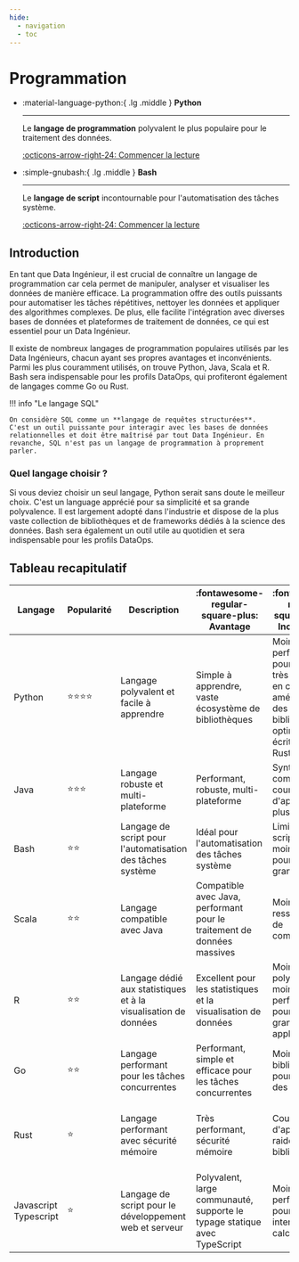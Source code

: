 ```yaml
---
hide:
  - navigation
  - toc
---
```


# Programmation

<div class="grid cards" markdown>

<!-- prettier-ignore-start -->
-   :material-language-python:{ .lg .middle } __Python__

    ---

    Le __langage de programmation__ polyvalent le plus populaire pour le traitement des données.


    [:octicons-arrow-right-24: Commencer la lecture](../programming/python/)

-   :simple-gnubash:{ .lg .middle } __Bash__

    ---

    Le __langage de script__ incontournable pour l'automatisation des tâches système.

    [:octicons-arrow-right-24: Commencer la lecture](#)


<!-- prettier-ignore-end -->

</div>

## Introduction

En tant que Data Ingénieur, il est crucial de connaître un langage de programmation car cela permet de manipuler, analyser et visualiser les données de manière efficace. La programmation offre des outils puissants pour automatiser les tâches répétitives, nettoyer les données et appliquer des algorithmes complexes. De plus, elle facilite l'intégration avec diverses bases de données et plateformes de traitement de données, ce qui est essentiel pour un Data Ingénieur.

Il existe de nombreux langages de programmation populaires utilisés par les Data Ingénieurs, chacun ayant ses propres avantages et inconvénients. Parmi les plus couramment utilisés, on trouve Python, Java, Scala et R. Bash sera indispensable pour les profils DataOps, qui profiteront également de langages comme Go ou Rust.

!!! info "Le langage SQL"

    On considère SQL comme un **langage de requêtes structurées**.
    C'est un outil puissante pour interagir avec les bases de données relationnelles et doit être maîtrisé par tout Data Ingénieur. En revanche, SQL n'est pas un langage de programmation à proprement parler.

### Quel langage choisir ?

Si vous deviez choisir un seul langage, Python serait sans doute le meilleur choix. C'est un language apprécié pour sa simplicité et sa grande polyvalence. Il est largement adopté dans l'industrie et dispose de la plus vaste collection de bibliothèques et de frameworks dédiés à la science des données. Bash sera également un outil utile au quotidien et sera indispensable pour les profils DataOps.

## Tableau recapitulatif

| Langage                  | Popularité               | Description                                                     | :fontawesome-regular-square-plus: Avantage                                | :fontawesome-regular-square-minus: Inconvénient                                                                                  | Remarque                                                  |
| ------------------------ | ------------------------ | --------------------------------------------------------------- | ------------------------------------------------------------------------- | -------------------------------------------------------------------------------------------------------------------------------- | --------------------------------------------------------- |
| Python                   | :star::star::star::star: | Langage polyvalent et facile à apprendre                        | Simple à apprendre, vaste écosystème de bibliothèques                     | Moins performant pour les tâches très intensives en calcul (mais amélioré avec des bibliothèques optimisés écrites en C ou Rust) | Simple et Polyvalent.<br> De faction pour la Data Science |
| Java                     | :star::star::star:       | Langage robuste et multi-plateforme                             | Performant, robuste, multi-plateforme                                     | Syntaxe complexe, courbe d'apprentissage plus raide                                                                              | Utilisé dans les grandes entreprises                      |
| Bash                     | :star::star:             | Langage de script pour l'automatisation des tâches système      | Idéal pour l'automatisation des tâches système                            | Limité aux scripts simples, moins lisible pour les grandes tâches                                                                | Essentiel pour les DataOps                                |
| Scala                    | :star::star:             | Langage compatible avec Java                                    | Compatible avec Java, performant pour le traitement de données massives   | Moins de ressources et de communauté                                                                                             | Souvent utilisé avec Apache Spark                         |
| R                        | :star::star:             | Langage dédié aux statistiques et à la visualisation de données | Excellent pour les statistiques et la visualisation de données            | Moins polyvalent, moins performant pour les grandes applications                                                                 | Préféré par les statisticiens                             |
| Go                       | :star::star:             | Langage performant pour les tâches concurrentes                 | Performant, simple et efficace pour les tâches concurrentes               | Moins de bibliothèques pour la science des données                                                                               | De plus en plus populaire                                 |
| Rust                     | :star:                   | Langage performant avec sécurité mémoire                        | Très performant, sécurité mémoire                                         | Courbe d'apprentissage raide, moins de bibliothèques                                                                             | En croissance dans le domaine des systèmes                |
| Javascript<br>Typescript | :star:                   | Langage de script pour le développement web et serveur          | Polyvalent, large communauté, supporte le typage statique avec TypeScript | Moins performant pour les tâches intensives en calcul                                                                            | Utilisé pour les applications web et serveur              |
